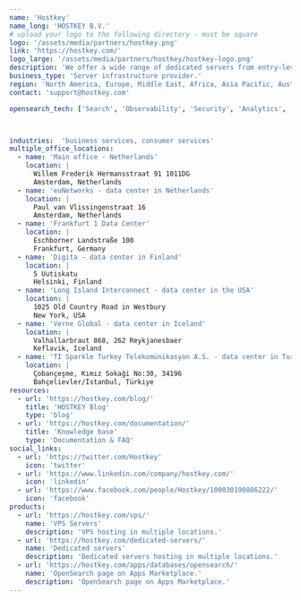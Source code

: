 ```yaml
---
name: 'Hostkey'
name_long: 'HOSTKEY B.V.'
# upload your logo to the following directory - must be square
logo: '/assets/media/partners/hostkey.png'
link: 'https://hostkey.com/'
logo_large: '/assets/media/partners/hostkey/hostkey-logo.png'
description: 'We offer a wide range of dedicated servers from entry-level up to high-performance GPU servers and private cloud solutions. Our servers are hosted in TIER III data centers in the Netherlands, Germany, Finland, Iceland, Turkey and the USA.'
business_type: 'Server infrastructure provider.'
region: 'North America, Europe, Middle East, Africa, Asia Pacific, Australia'
contact: 'support@hostkey.com'

opensearch_tech: ['Search', 'Observability', 'Security', 'Analytics', 'Logs']



industries:  'business services, consumer services'
multiple_office_locations:
  - name: 'Main office - Netherlands'
    location: |
      Willem Frederik Hermansstraat 91 1011DG
      Amsterdam, Netherlands
  - name: 'euNetworks - data center in Netherlands'
    location: |
      Paul van Vlissingenstraat 16
      Amsterdam, Netherlands
  - name: 'Frankfurt 1 Data Center'
    location: |
      Eschborner Landstraße 100
      Frankfurt, Germany
  - name: 'Digita - data center in Finland'
    location: |
      5 Uutiskatu
      Helsinki, Finland
  - name: 'Long Island Interconnect - data center in the USA'
    location: |
      1025 Old Country Road in Westbury
      New York, USA
  - name: 'Verne Global - data center in Iceland'
    location: |
      Valhallarbraut 868, 262 Reykjanesbaer
      Keflavik, Iceland
  - name: 'TI Sparkle Turkey Telekomünikasyon A.S. - data center in Turkey'
    location: |
      Çobançeşme, Kımız Sokaği No:30, 34196
      Bahçelievler/İstanbul, Türkiye
resources:
  - url: 'https://hostkey.com/blog/'
    title: 'HOSTKEY Blog'
    type: 'blog'
  - url: 'https://hostkey.com/documentation/'
    title: 'Knowledge base'
    type: 'Documentation & FAQ'
social_links:
  - url: 'https://twitter.com/Hostkey'
    icon: 'twitter'
  - url: 'https://www.linkedin.com/company/hostkey.com/'
    icon: 'linkedin'
  - url: 'https://www.facebook.com/people/Hostkey/100030190886222/'
    icon: 'facebook'
products:
  - url: 'https://hostkey.com/vps/'
    name: 'VPS Servers'
    description: 'VPS hosting in multiple locations.'
  - url: 'https://hostkey.com/dedicated-servers/'
    name: 'Dedicated servers'
    description: 'Dedicated servers hosting in multiple locations.'
  - url: 'https://hostkey.com/apps/databases/opensearch/'
    name: 'OpenSearch page on Apps Marketplace.'
    description: 'OpenSearch page on Apps Marketplace.'
---
```

